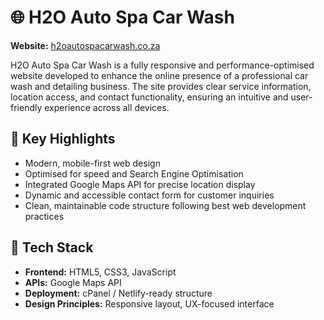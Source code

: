 # 🌐 H2O Auto Spa Car Wash
**Website:** [h2oautospacarwash.co.za](https://h2oautospacarwash.co.za)

H2O Auto Spa Car Wash is a fully responsive and performance-optimised website developed to enhance the online presence of a professional car wash and detailing business. The site provides clear service information, location access, and contact functionality, ensuring an intuitive and user-friendly experience across all devices.

## 🚀 Key Highlights
- Modern, mobile-first web design  
- Optimised for speed and Search Engine Optimisation 
- Integrated Google Maps API for precise location display  
- Dynamic and accessible contact form for customer inquiries  
- Clean, maintainable code structure following best web development practices  

## 🧰 Tech Stack
- **Frontend:** HTML5, CSS3, JavaScript  
- **APIs:** Google Maps API  
- **Deployment:** cPanel / Netlify-ready structure  
- **Design Principles:** Responsive layout, UX-focused interface
